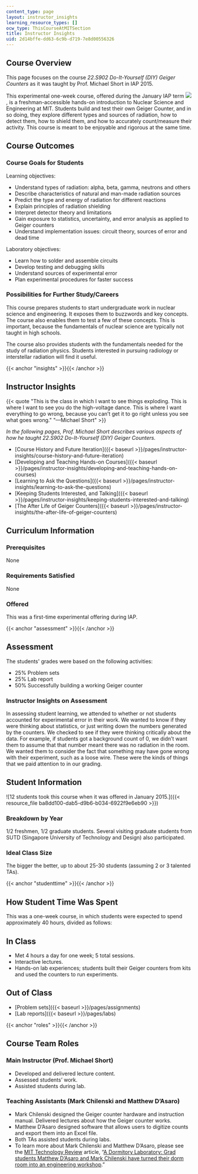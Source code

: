```yaml
---
content_type: page
layout: instructor_insights
learning_resource_types: []
ocw_type: ThisCourseAtMITSection
title: Instructor Insights
uid: 2d14bffe-dd63-6c9b-d719-7e8d00556326
---
```


Course Overview
---------------

This page focuses on the course _22.S902 Do-It-Yourself (DIY) Geiger Counters_ as it was taught by Prof. Michael Short in IAP 2015.

This experimental one-week course, offered during the January IAP term ![](/images/educator/icon-question-iap.png), is a freshman-accessible hands-on introduction to Nuclear Science and Engineering at MIT. Students build and test their own Geiger Counter, and in so doing, they explore different types and sources of radiation, how to detect them, how to shield them, and how to accurately count/measure their activity. This course is meant to be enjoyable and rigorous at the same time.

Course Outcomes
---------------

### Course Goals for Students

Learning objectives:

*   Understand types of radiation: alpha, beta, gamma, neutrons and others
*   Describe characteristics of natural and man-made radiation sources
*   Predict the type and energy of radiation for different reactions
*   Explain principles of radiation shielding
*   Interpret detector theory and limitations
*   Gain exposure to statistics, uncertainty, and error analysis as applied to Geiger counters
*   Understand implementation issues: circuit theory, sources of error and dead time

Laboratory objectives:

*   Learn how to solder and assemble circuits
*   Develop testing and debugging skills
*   Understand sources of experimental error
*   Plan experimental procedures for faster success

### Possibilities for Further Study/Careers

This course prepares students to start undergraduate work in nuclear science and engineering. It exposes them to buzzwords and key concepts. The course also enables them to test a few of these concepts. This is important, because the fundamentals of nuclear science are typically not taught in high schools. 

The course also provides students with the fundamentals needed for the study of radiation physics. Students interested in pursuing radiology or interstellar radiation will find it useful. 

{{< anchor "insights" >}}{{< /anchor >}}

Instructor Insights
-------------------

{{< quote "This is the class in which I want to see things exploding. This is where I want to see you do the high-voltage dance. This is where I want everything to go wrong, because you can’t get it to go right unless you see what goes wrong." "—Michael Short" >}}

_In the following pages, Prof. Michael Short describes various aspects of how he taught _22.S902 Do-It-Yourself (DIY) Geiger Counters_._

*   [Course History and Future Iteration]({{< baseurl >}}/pages/instructor-insights/course-history-and-future-iteration)
*   [Developing and Teaching Hands-on Courses]({{< baseurl >}}/pages/instructor-insights/developing-and-teaching-hands-on-courses)
*   [Learning to Ask the Questions]({{< baseurl >}}/pages/instructor-insights/learning-to-ask-the-questions)
*   [Keeping Students Interested, and Talking]({{< baseurl >}}/pages/instructor-insights/keeping-students-interested-and-talking)
*   [The After Life of Geiger Counters]({{< baseurl >}}/pages/instructor-insights/the-after-life-of-geiger-counters)

Curriculum Information
----------------------

### Prerequisites

None

### Requirements Satisfied

None

### Offered

This was a first-time experimental offering during IAP.

{{< anchor "assessment" >}}{{< /anchor >}}

Assessment
----------

The students' grades were based on the following activities:

- 25% Problem sets
- 25% Lab report
- 50% Successfully building a working Geiger counter


### Instructor Insights on Assessment
In assessing student learning, we attended to whether or not students accounted for experimental error in their work. We wanted to know if they were thinking about statistics, or just writing down the numbers generated by the counters. We checked to see if they were thinking critically about the data. For example, if students got a background count of 0, we didn’t want them to assume that that number meant there was no radiation in the room. We wanted them to consider the fact that something may have gone wrong with their experiment, such as a loose wire. These were the kinds of things that we paid attention to in our grading.

Student Information
-------------------

![12 students took this course when it was offered in January 2015.]({{< resource_file ba8dd100-dab5-d9b6-b034-6922f9e6eb90 >}})

### Breakdown by Year

1/2 freshmen, 1/2 graduate students. Several visiting graduate students from SUTD (Singapore University of Technology and Design) also participated.

### Ideal Class Size

The bigger the better, up to about 25-30 students (assuming 2 or 3 talented TAs).

{{< anchor "studenttime" >}}{{< /anchor >}}

How Student Time Was Spent
--------------------------

This was a one-week course, in which students were expected to spend approximately 40 hours, divided as follows:

In Class
--------

*   Met 4 hours a day for one week; 5 total sessions.
*   Interactive lectures.
*   Hands-on lab experiences; students built their Geiger counters from kits and used the counters to run experiments.

Out of Class
------------

*   [Problem sets]({{< baseurl >}}/pages/assignments)
*   [Lab reports]({{< baseurl >}}/pages/labs)

{{< anchor "roles" >}}{{< /anchor >}}

Course Team Roles
-----------------

### Main Instructor (Prof. Michael Short)

*   Developed and delivered lecture content.
*   Assessed students’ work.
*   Assisted students during lab.

### Teaching Assistants (Mark Chilenski and Matthew D’Asaro)

*   Mark Chilenski designed the Geiger counter hardware and instruction manual. Delivered lectures about how the Geiger counter works.
*   Matthew D’Asaro designed software that allows users to digitize counts and export them into an Excel file.
*   Both TAs assisted students during labs.
*   To learn more about Mark Chilenski and Matthew D’Asaro, please see the [MIT Technology Review](http://www.technologyreview.com/) article, “[A Dormitory Laboratory: Grad students Matthew D’Asaro and Mark Chilenski have turned their dorm room into an engineering workshop](https://www.technologyreview.com/2015/02/18/11760/a-dormitory-laboratory/).”